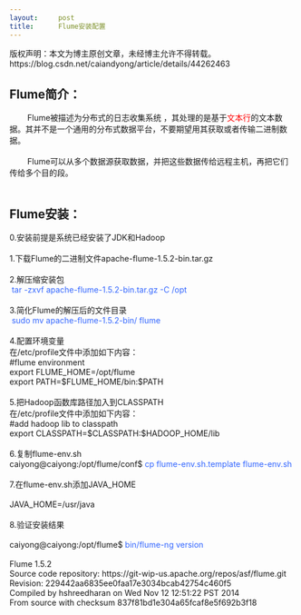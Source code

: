 ```yaml
---
layout:     post
title:      Flume安装配置
---
```

<div id="article_content" class="article_content clearfix csdn-tracking-statistics" data-pid="blog" data-mod="popu_307" data-dsm="post">
								<div class="article-copyright">
					版权声明：本文为博主原创文章，未经博主允许不得转载。					https://blog.csdn.net/caiandyong/article/details/44262463				</div>
								            <link rel="stylesheet" href="https://csdnimg.cn/release/phoenix/template/css/ck_htmledit_views-f76675cdea.css">
						<div class="htmledit_views" id="content_views">
                
<h2>Flume简介：</h2>
        Flume被描述为分布式的日志收集系统 ，其处理的是基于<span style="color:#FF0000;">文本行</span>的文本数据。其并不是一个通用的分布式数据平台，不要期望用其获取或者传输二进制数据。<br><br>
        Flume可以从多个数据源获取数据，并把这些数据传给远程主机，再把它们传给多个目的段。<br><br><h2>Flume安装：</h2>
0.安装前提是系统已经安装了JDK和Hadoop<br><br>
1.下载Flume的二进制文件apache-flume-1.5.2-bin.tar.gz<br><br>
2.解压缩安装包<br><span style="color:#3366FF;"> tar -zxvf apache-flume-1.5.2-bin.tar.gz -C /opt</span><br><br>
3.简化Flume的解压后的文件目录<br>
 <span style="color:#3366FF;">sudo mv apache-flume-1.5.2-bin/ flume</span><br><br>
4.配置环境变量<br>
在/etc/profile文件中添加如下内容：<br>
#flume environment<br>
export FLUME_HOME=/opt/flume<br>
export PATH=$FLUME_HOME/bin:$PATH<br><br>
5.把Hadoop函数库路径加入到CLASSPATH<br>
在/etc/profile文件中添加如下内容：<br>
#add hadoop lib to classpath<br>
export CLASSPATH=$CLASSPATH:$HADOOP_HOME/lib<br><br>
6.复制flume-env.sh<br>
caiyong@caiyong:/opt/flume/conf$<span style="color:#3366FF;"> cp flume-env.sh.template flume-env.sh</span><br><br>
7.在flume-env.sh添加JAVA_HOME<br><br>
JAVA_HOME=/usr/java<br><br>
8.验证安装结果<br><br>
caiyong@caiyong:/opt/flume$<span style="color:#3366FF;"> bin/flume-ng version</span><br><br>
Flume 1.5.2<br>
Source code repository: https://git-wip-us.apache.org/repos/asf/flume.git<br>
Revision: 229442aa6835ee0faa17e3034bcab42754c460f5<br>
Compiled by hshreedharan on Wed Nov 12 12:51:22 PST 2014<br>
From source with checksum 837f81bd1e304a65fcaf8e5f692b3f18<br><br><p><br></p>
<p><br></p>
<p><br></p>
            </div>
                </div>